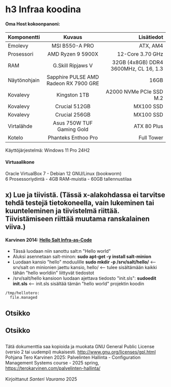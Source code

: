 # h3 Infraa koodina

#### Oma Host kokoonpanoni:

| Komponentti | Kuvaus | Lisätiedot |
| :---        |    :----:   |          ---: |
| Emolevy | MSI B550-A PRO | ATX, AM4 |
| Prosessori   | AMD Ryzen 9 5900X | 12-Core 3.70 GHz |
| RAM   | G.Skill  Ripjaws V |  32GB (4x8GB) DDR4 3600MHz, CL 16, 1.3  |
| Näytönohjain   | Sapphire PULSE AMD Radeon RX 7900 GRE        | 16GB     |
| Kovalevy   | Kingston 1TB        | A2000 NVMe PCIe SSD M.2      |
| Kovalevy   | Crucial 512GB        | MX100 SSD     |
| Kovalevy   | Crucial 256GB        | MX100 SSD     |
| Virtalähde   | Asus 750W TUF Gaming Gold        | ATX 80 Plus      |
| Kotelo   | Phanteks Enthoo Pro       |  Full Tower      |

Käyttöjärjestelmä: Windows 11 Pro 24H2

#### Virtuaalikone
Oracle VirtualBox 7 - Debian 12 GNU/Linux (bookworm)<br>
6 Prosessoriydintä - 4GB RAM-muistia - 60GB tallennustilaa

## x) Lue ja tiivistä. (Tässä x-alakohdassa ei tarvitse tehdä testejä tietokoneella, vain lukeminen tai kuunteleminen ja tiivistelmä riittää. Tiivistämiseen riittää muutama ranskalainen viiva.)

#### Karvinen 2014: [Hello Salt Infra-as-Code](https://terokarvinen.com/2024/hello-salt-infra-as-code/)

- Tässä luodaan niin sanottu salt:n "Hello world"
- Aluksi asennetaan salt-minon: **sudo apt-get -y install salt-minion**
- Luodaan kansio "hello" moduulille **sudo mkdir -p /srv/salt/hello/** <-- srv/salt on minionien jaettu kansio, hello/ <-- tulee sisältämään kaikki tähän "hello worldiin" liittyvät tiedostot
- /srv/salt/hello kansioon luodaan ajettava tiedosto "init.sls": **sudoedit init.sls** <-- init.sls sisältää tämän "hello world" projektin koodin
```
/tmp/hellotero:
  file.managed
```




## Otsikko




## Otsikko




##




##



Tätä dokumenttia saa kopioida ja muokata GNU General Public License (versio 2 tai uudempi) mukaisesti. http://www.gnu.org/licenses/gpl.html<br>
Pohjana Tero Karvinen 2025: Palvelinten Hallinta - Configuration Management Systems course - 2025 spring, https://terokarvinen.com/palvelinten-hallinta/<br><br>
Kirjoittanut <em>Santeri Vauramo</em> 2025

